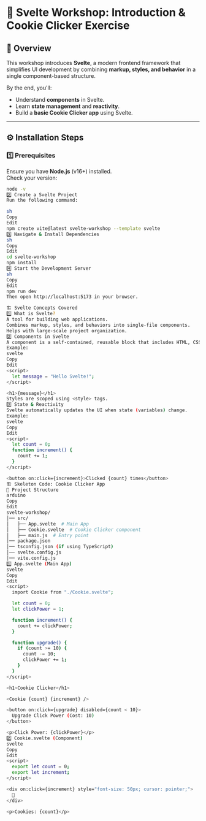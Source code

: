 # 🚀 Svelte Workshop: Introduction & Cookie Clicker Exercise

## 📌 Overview
This workshop introduces **Svelte**, a modern frontend framework that simplifies UI development by combining **markup, styles, and behavior** in a single component-based structure.  

By the end, you'll:
- Understand **components** in Svelte.
- Learn **state management** and **reactivity**.
- Build a **basic Cookie Clicker app** using Svelte.

---

## ⚙️ Installation Steps

### **1️⃣ Prerequisites**
Ensure you have **Node.js** (v16+) installed.  
Check your version:
```sh
node -v
2️⃣ Create a Svelte Project
Run the following command:

sh
Copy
Edit
npm create vite@latest svelte-workshop --template svelte
3️⃣ Navigate & Install Dependencies
sh
Copy
Edit
cd svelte-workshop
npm install
4️⃣ Start the Development Server
sh
Copy
Edit
npm run dev
Then open http://localhost:5173 in your browser.

🏗️ Svelte Concepts Covered
1️⃣ What is Svelte?
A tool for building web applications.
Combines markup, styles, and behaviors into single-file components.
Helps with large-scale project organization.
2️⃣ Components in Svelte
A component is a self-contained, reusable block that includes HTML, CSS, and JavaScript.
Example:
svelte
Copy
Edit
<script>
  let message = "Hello Svelte!";
</script>

<h1>{message}</h1>
Styles are scoped using <style> tags.
3️⃣ State & Reactivity
Svelte automatically updates the UI when state (variables) change.
Example:
svelte
Copy
Edit
<script>
  let count = 0;
  function increment() {
    count += 1;
  }
</script>

<button on:click={increment}>Clicked {count} times</button>
🏗️ Skeleton Code: Cookie Clicker App
📂 Project Structure
arduino
Copy
Edit
svelte-workshop/
│── src/
│   ├── App.svelte  # Main App
│   ├── Cookie.svelte  # Cookie Clicker component
│   ├── main.js  # Entry point
│── package.json
│── tsconfig.json (if using TypeScript)
│── svelte.config.js
│── vite.config.js
1️⃣ App.svelte (Main App)
svelte
Copy
Edit
<script>
  import Cookie from "./Cookie.svelte";

  let count = 0;
  let clickPower = 1;

  function increment() {
    count += clickPower;
  }

  function upgrade() {
    if (count >= 10) {
      count -= 10;
      clickPower += 1;
    }
  }
</script>

<h1>Cookie Clicker</h1>

<Cookie {count} {increment} />

<button on:click={upgrade} disabled={count < 10}>
  Upgrade Click Power (Cost: 10)
</button>

<p>Click Power: {clickPower}</p>
2️⃣ Cookie.svelte (Component)
svelte
Copy
Edit
<script>
  export let count = 0;
  export let increment;
</script>

<div on:click={increment} style="font-size: 50px; cursor: pointer;">
  🍪
</div>

<p>Cookies: {count}</p>
